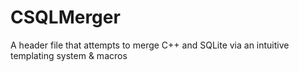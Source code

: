 # CSQLMerger
A header file that attempts to merge C++ and SQLite via an intuitive templating system &amp; macros 
